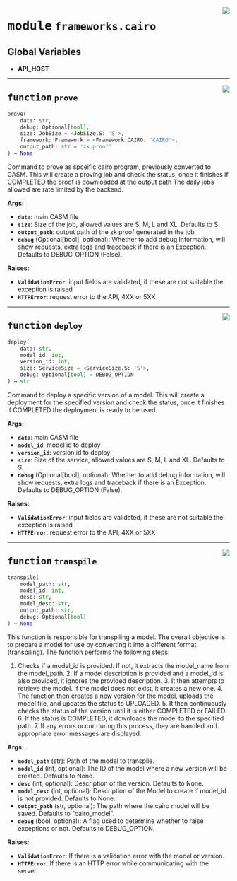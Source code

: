 <!-- markdownlint-disable -->

<a href="https://github.com/gizatechxyz/giza-cli/blob/main/giza/frameworks/cairo.py#L0"><img align="right" style="float:right;" src="https://img.shields.io/badge/-source-cccccc?style=flat-square"></a>

# <kbd>module</kbd> `frameworks.cairo`




**Global Variables**
---------------
- **API_HOST**

---

<a href="https://github.com/gizatechxyz/giza-cli/blob/main/giza/frameworks/cairo.py#L37"><img align="right" style="float:right;" src="https://img.shields.io/badge/-source-cccccc?style=flat-square"></a>

## <kbd>function</kbd> `prove`

```python
prove(
    data: str,
    debug: Optional[bool],
    size: JobSize = <JobSize.S: 'S'>,
    framework: Framework = <Framework.CAIRO: 'CAIRO'>,
    output_path: str = 'zk.proof'
) → None
```

Command to prove as spceific cairo program, previously converted to CASM. This will create a proving job and check the status, once it finishes if COMPLETED the proof is downloaded at the output path The daily jobs allowed are rate limited by the backend. 



**Args:**
 
 - <b>`data`</b>:  main CASM file 
 - <b>`size`</b>:  Size of the job, allowed values are S, M, L and XL. Defaults to S. 
 - <b>`output_path`</b>:  output path of the zk proof generated in the job 
 - <b>`debug`</b> (Optional[bool], optional):  Whether to add debug information, will show requests, extra logs and traceback if there is an Exception. Defaults to DEBUG_OPTION (False). 



**Raises:**
 
 - <b>`ValidationError`</b>:  input fields are validated, if these are not suitable the exception is raised 
 - <b>`HTTPError`</b>:  request error to the API, 4XX or 5XX 


---

<a href="https://github.com/gizatechxyz/giza-cli/blob/main/giza/frameworks/cairo.py#L112"><img align="right" style="float:right;" src="https://img.shields.io/badge/-source-cccccc?style=flat-square"></a>

## <kbd>function</kbd> `deploy`

```python
deploy(
    data: str,
    model_id: int,
    version_id: int,
    size: ServiceSize = <ServiceSize.S: 'S'>,
    debug: Optional[bool] = DEBUG_OPTION
) → str
```

Command to deploy a specific version of a model. This will create a deployment for the specified version and check the status, once it finishes if COMPLETED the deployment is ready to be used. 



**Args:**
 
 - <b>`data`</b>:  main CASM file 
 - <b>`model_id`</b>:  model id to deploy 
 - <b>`version_id`</b>:  version id to deploy 
 - <b>`size`</b>:  Size of the service, allowed values are S, M, L and XL. Defaults to S. 
 - <b>`debug`</b> (Optional[bool], optional):  Whether to add debug information, will show requests, extra logs and traceback if there is an Exception. Defaults to DEBUG_OPTION (False). 



**Raises:**
 
 - <b>`ValidationError`</b>:  input fields are validated, if these are not suitable the exception is raised 
 - <b>`HTTPError`</b>:  request error to the API, 4XX or 5XX 


---

<a href="https://github.com/gizatechxyz/giza-cli/blob/main/giza/frameworks/cairo.py#L185"><img align="right" style="float:right;" src="https://img.shields.io/badge/-source-cccccc?style=flat-square"></a>

## <kbd>function</kbd> `transpile`

```python
transpile(
    model_path: str,
    model_id: int,
    desc: str,
    model_desc: str,
    output_path: str,
    debug: Optional[bool]
) → None
```

This function is responsible for transpiling a model. The overall objective is to prepare a model for use by converting it into a different format (transpiling). The function performs the following steps: 

1. Checks if a model_id is provided. If not, it extracts the model_name from the model_path. 2. If a model description is provided and a model_id is also provided, it ignores the provided description. 3. It then attempts to retrieve the model. If the model does not exist, it creates a new one. 4. The function then creates a new version for the model, uploads the model file, and updates the status to UPLOADED. 5. It then continuously checks the status of the version until it is either COMPLETED or FAILED. 6. If the status is COMPLETED, it downloads the model to the specified path. 7. If any errors occur during this process, they are handled and appropriate error messages are displayed. 



**Args:**
 
 - <b>`model_path`</b> (str):  Path of the model to transpile. 
 - <b>`model_id`</b> (int, optional):  The ID of the model where a new version will be created. Defaults to None. 
 - <b>`desc`</b> (int, optional):  Description of the version. Defaults to None. 
 - <b>`model_desc`</b> (int, optional):  Description of the Model to create if model_id is not provided. Defaults to None. 
 - <b>`output_path`</b> (str, optional):  The path where the cairo model will be saved. Defaults to "cairo_model". 
 - <b>`debug`</b> (bool, optional):  A flag used to determine whether to raise exceptions or not. Defaults to DEBUG_OPTION. 



**Raises:**
 
 - <b>`ValidationError`</b>:  If there is a validation error with the model or version. 
 - <b>`HTTPError`</b>:  If there is an HTTP error while communicating with the server. 


